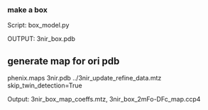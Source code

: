 ### make a box 

Script: box_model.py 

OUTPUT: 3nir_box.pdb

## generate map for ori pdb

phenix.maps 3nir.pdb ../3nir_update_refine_data.mtz  skip_twin_detection=True

Output: 3nir_box_map_coeffs.mtz, 3nir_box_2mFo-DFc_map.ccp4


